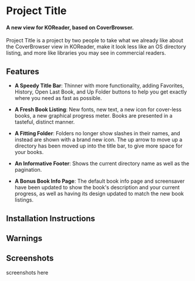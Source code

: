 # Project Title

#### A new view for KOReader, based on CoverBrowser.

Project Title is a project by two people to take what we already like about the CoverBrowser view in KOReader, make it look less like an OS directory listing, and more like libraries you may see in commercial readers.


## Features

* **A Speedy Title Bar**: Thinner with more functionality, adding Favorites, History, Open Last Book, and Up Folder buttons to help you get exactly where you need as fast as possible.

* **A Fresh Book Listing**: New fonts, new text, a new icon for cover-less books, a new graphical progress meter. Books are presented in a tasteful, distinct manner.

* **A Fitting Folder**: Folders no longer show slashes in their names, and instead are shown with a brand new icon. The up arrow to move up a directory has been moved up into the title bar, to give more space for your books.

* **An Informative Footer**: Shows the current directory name as well as the pagination.

* **A Bonus Book Info Page**: The default book info page and screensaver have been updated to show the book's description and your current progress, as well as having its design updated to match the new book listings.

## Installation Instructions

## Warnings

## Screenshots

screenshots here
